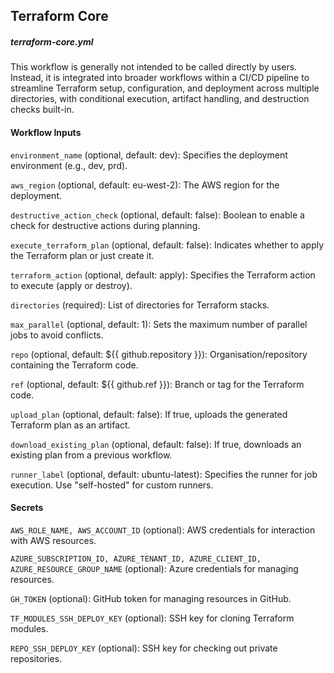 ## Terraform Core
##### terraform-core.yml

This workflow is generally not intended to be called directly by users. Instead, it is integrated into broader workflows within a CI/CD pipeline to streamline Terraform setup, configuration, and deployment across multiple directories, with conditional execution, artifact handling, and destruction checks built-in.


#### Workflow Inputs

`environment_name` (optional, default: dev): Specifies the deployment environment (e.g., dev, prd).

`aws_region` (optional, default: eu-west-2): The AWS region for the deployment.

`destructive_action_check` (optional, default: false): Boolean to enable a check for destructive actions during planning.

`execute_terraform_plan` (optional, default: false): Indicates whether to apply the Terraform plan or just create it.

`terraform_action` (optional, default: apply): Specifies the Terraform action to execute (apply or destroy).

`directories` (required): List of directories for Terraform stacks.

`max_parallel` (optional, default: 1): Sets the maximum number of parallel jobs to avoid conflicts.

`repo` (optional, default: ${{ github.repository }}): Organisation/repository containing the Terraform code.

`ref` (optional, default: ${{ github.ref }}): Branch or tag for the Terraform code.

`upload_plan` (optional, default: false): If true, uploads the generated Terraform plan as an artifact.

`download_existing_plan` (optional, default: false): If true, downloads an existing plan from a previous workflow.

`runner_label` (optional, default: ubuntu-latest): Specifies the runner for job execution. Use "self-hosted" for custom runners.

#### Secrets

`AWS_ROLE_NAME, AWS_ACCOUNT_ID` (optional): AWS credentials for interaction with AWS resources.

`AZURE_SUBSCRIPTION_ID, AZURE_TENANT_ID, AZURE_CLIENT_ID, AZURE_RESOURCE_GROUP_NAME` (optional): Azure credentials for managing resources.

`GH_TOKEN` (optional): GitHub token for managing resources in GitHub.

`TF_MODULES_SSH_DEPLOY_KEY` (optional): SSH key for cloning Terraform modules.

`REPO_SSH_DEPLOY_KEY` (optional): SSH key for checking out private repositories.